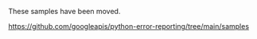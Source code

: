 These samples have been moved.

https://github.com/googleapis/python-error-reporting/tree/main/samples
